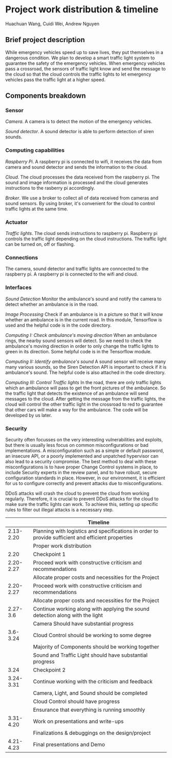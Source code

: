 # Project work distribution & timeline
Huachuan Wang, Cuidi Wei, Andrew Nguyen

## Brief project description
While emergency vehicles speed up to save lives, they put themselves in a dangerous condition. We plan to develop a smart traffic light system to guarantee the safety of the emergency vehicles. When emergency vehicles pass a crossroad, the sensors of traffic light know and send the message to the cloud so that the cloud controls the traffic lights to let emergency vehicles pass the traffic light at a higher speed.

## Components breakdown

### Sensor
*Camera*. 
A camera is to detect the motion of the emergency vehicles.

*Sound detector*. 
A sound detector is able to perform detection of siren sounds. 

### Computing capabilities
*Raspberry Pi*. 
A raspberry pi is connected to wifi, it receives the data from camera and sound detector and sends the information to the cloud. 

*Cloud*. 
The cloud processes the data received from the raspberry pi. The sound and image information is processed and the cloud generates instructions to the rasberry pi accordingly. 

*Broker*. 
We use a broker to collect all of data received from cameras and sound sensors. By using broker, it's convenient for the cloud to control traffic lights at the same time.

### Actuator
*Traffic lights*. 
The cloud sends instructions to raspberry pi. Raspberry pi controls the traffic light depending on the cloud instructions. The traffic light can be turned on, off or flashing.

### Connections
The camera, sound detector and traffic lights are conncected to the raspberry pi. A raspberry pi is connected to the wifi and cloud.

### Interfaces
*Sound Detection*
Monitor the ambulance's sound and notify the camera to detect whether an ambulance is in the road.

*Image Processing*
Check if an ambulance is in a picture so that it will know whether an ambulance is in the current road. In this module, Tensorflow is used and the helpful code is in the code directory.

*Computing I: Check ambulance's moving direction*
When an ambulance rings, the nearby sound sensors will detect. So we need to check the ambulance's moving direction in order to only change the traffic lights to green in its direction. Some helpful code is in the Tensorflow module.

*Computing II: Identify ambulance's sound*
A sound sensor will receive many many various sounds, so the Siren Detection API is important to check if it is ambulance's sound. The helpful code is also attached in the code directory.

*Computing III: Control Traffic lights*
In the road, there are only traffic lights which an ambulance will pass to get the front pictures of the ambulance. So the traffic light that detects the existence of an ambulance will send messages to the cloud. After getting the message from the traffic lights, the cloud will control the other traffic light in the crossroad to red to guarantee that other cars will make a way for the ambulance. The code will be developed by us later.

### Security
Security often focusses on the very interesting vulnerabilities and exploits, but there is usually less focus on common misconfigurations or bad implementations. A misconfiguration such as a simple or default password, an insecure API, or a poorly implemented and unpatched hypervisor can also lead to a security compromise. The best method to deal with these misconfigurations is to have proper Change Control systems in place, to include Security experts in the review panel, and to have robust, secure configuration standards in place. However, in our environment, it is efficient for us to configure correctly and prevent attacks due to misconfigurations.

DDoS attacks will crash the cloud to prevent the cloud from working regularly. Therefore, it is crucial to prevent DDoS attacks for the cloud to make sure the traffic lights can work. To achieve this, setting up specific rules to filter out illegal attacks is a necessary step.


|          | Timeline                                                    |
|----------|-------------------------------------------------------------|
|2.13-2.20 |Planning with logistics and specifications in order to provide sufficient and efficient properties |
|          |Proper work distribution                                     |
|2.20      |Checkpoint 1|
|2.20-2.27 |Proceed work with constructive criticism and recommendations|
||Allocate proper costs and necessities for the Project|
|2.20-2.27|Proceed work with constructive criticism and recommendations|
||Allocate proper costs and necessities for the Project|
|2.27-3.6|Continue working along with applying the sound detection along with the light|
||Camera Should have substantial progress|
|3.6-3.24|Cloud Control should be working to some degree|
||Majority of Components should be working together|
||Sound and Traffic Light should have substantial progress|
|3.24|Checkpoint 2|
|3.24-3.31|Continue working with the criticism and feedback|
||Camera, Light, and Sound should be completed|
||Cloud Control should have progress|
||Ensurance that everything is running smoothly|
|3.31-4.20|Work on presentations and write-ups|
||Finalizations & debuggings on the design/project|
|4.21-4.23|Final presentations and Demo|
